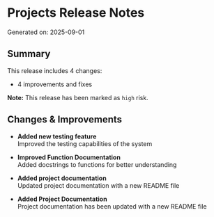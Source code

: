# Projects Release Notes
Generated on: 2025-09-01

## Summary

This release includes 4 changes:
- 4 improvements and fixes

**Note:** This release has been marked as `high` risk.

## Changes & Improvements

- **Added new testing feature**  
  Improved the testing capabilities of the system

- **Improved Function Documentation**  
  Added docstrings to functions for better understanding

- **Added project documentation**  
  Updated project documentation with a new README file

- **Added Project Documentation**  
  Project documentation has been updated with a new README file
